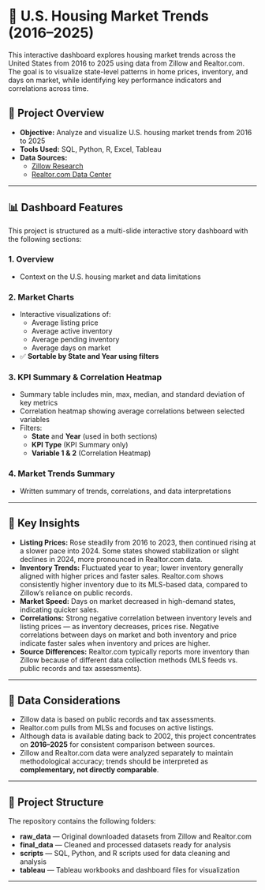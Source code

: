 # 🏡 U.S. Housing Market Trends (2016–2025)

This interactive dashboard explores housing market trends across the United States from 2016 to 2025 using data from Zillow and Realtor.com. The goal is to visualize state-level patterns in home prices, inventory, and days on market, while identifying key performance indicators and correlations across time.

## 📌 Project Overview

- **Objective:** Analyze and visualize U.S. housing market trends from 2016 to 2025  
- **Tools Used:** SQL, Python, R, Excel, Tableau  
- **Data Sources:**  
  - [Zillow Research](https://www.zillow.com/research/data/)  
  - [Realtor.com Data Center](https://www.realtor.com/research/data/)  

---

## 📊 Dashboard Features

This project is structured as a multi-slide interactive story dashboard with the following sections:

### 1. **Overview**  
- Context on the U.S. housing market and data limitations

### 2. **Market Charts**  
- Interactive visualizations of:  
  - Average listing price  
  - Average active inventory  
  - Average pending inventory  
  - Average days on market  
- ✅ **Sortable by State and Year using filters**

### 3. **KPI Summary & Correlation Heatmap**  
- Summary table includes min, max, median, and standard deviation of key metrics  
- Correlation heatmap showing average correlations between selected variables  
- Filters:  
  - **State** and **Year** (used in both sections)  
  - **KPI Type** (KPI Summary only)  
  - **Variable 1 & 2** (Correlation Heatmap)

### 4. **Market Trends Summary**  
- Written summary of trends, correlations, and data interpretations

---

## 🧠 Key Insights

- **Listing Prices:** Rose steadily from 2016 to 2023, then continued rising at a slower pace into 2024. Some states showed stabilization or slight declines in 2024, more pronounced in Realtor.com data.
- **Inventory Trends:** Fluctuated year to year; lower inventory generally aligned with higher prices and faster sales. Realtor.com shows consistently higher inventory due to its MLS-based data, compared to Zillow’s reliance on public records.  
- **Market Speed:** Days on market decreased in high-demand states, indicating quicker sales.  
- **Correlations:** Strong negative correlation between inventory levels and listing prices — as inventory decreases, prices rise. Negative correlations between days on market and both inventory and price indicate faster sales when inventory and prices are higher.  
- **Source Differences:** Realtor.com typically reports more inventory than Zillow because of different data collection methods (MLS feeds vs. public records and tax assessments).

---

## 📎 Data Considerations

- Zillow data is based on public records and tax assessments.  
- Realtor.com pulls from MLSs and focuses on active listings.  
- Although data is available dating back to 2002, this project concentrates on **2016–2025** for consistent comparison between sources.  
- Zillow and Realtor.com data were analyzed separately to maintain methodological accuracy; trends should be interpreted as **complementary, not directly comparable**.

---

## 📁 Project Structure

The repository contains the following folders:

- **raw_data** — Original downloaded datasets from Zillow and Realtor.com  
- **final_data** — Cleaned and processed datasets ready for analysis  
- **scripts** — SQL, Python, and R scripts used for data cleaning and analysis  
- **tableau** — Tableau workbooks and dashboard files for visualization

---
